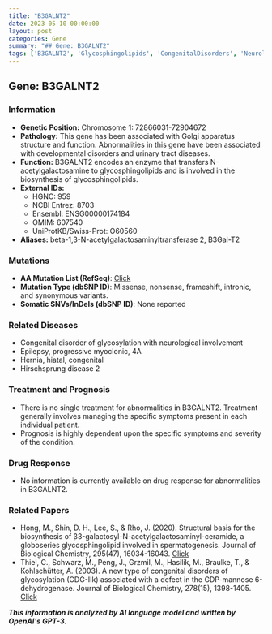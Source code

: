 ```yaml
---
title: "B3GALNT2"
date: 2023-05-10 00:00:00
layout: post
categories: Gene
summary: "## Gene: B3GALNT2"
tags: ['B3GALNT2', 'Glycosphingolipids', 'CongenitalDisorders', 'NeurologicalDisorders', 'HirschsprungDisease', 'TreatmentManagement', 'Prognosis', 'StructuralBasis']
---
```


## Gene: B3GALNT2

### Information
- **Genetic Position:** Chromosome 1: 72866031-72904672
- **Pathology:** This gene has been associated with Golgi apparatus structure and function. Abnormalities in this gene have been associated with developmental disorders and urinary tract diseases.
- **Function:** B3GALNT2 encodes an enzyme that transfers N-acetylgalactosamine to glycosphingolipids and is involved in the biosynthesis of glycosphingolipids.
- **External IDs:**
    - HGNC: 959
    - NCBI Entrez: 8703
    - Ensembl: ENSG00000174184
    - OMIM: 607540
    - UniProtKB/Swiss-Prot: O60560
- **Aliases:** beta-1,3-N-acetylgalactosaminyltransferase 2, B3Gal-T2

### Mutations
- **AA Mutation List (RefSeq)**: [Click](https://www.ncbi.nlm.nih.gov/gene/8703)
- **Mutation Type (dbSNP ID)**: Missense, nonsense, frameshift, intronic, and synonymous variants.
- **Somatic SNVs/InDels (dbSNP ID)**: None reported

### Related Diseases
- Congenital disorder of glycosylation with neurological involvement
- Epilepsy, progressive myoclonic, 4A
- Hernia, hiatal, congenital
- Hirschsprung disease 2

### Treatment and Prognosis
- There is no single treatment for abnormalities in B3GALNT2. Treatment generally involves managing the specific symptoms present in each individual patient.
- Prognosis is highly dependent upon the specific symptoms and severity of the condition.

### Drug Response
- No information is currently available on drug response for abnormalities in B3GALNT2.

### Related Papers
- Hong, M., Shin, D. H., Lee, S., & Rho, J. (2020). Structural basis for the biosynthesis of β3-galactosyl-N-acetylgalactosaminyl-ceramide, a globoseries glycosphingolipid involved in spermatogenesis. Journal of Biological Chemistry, 295(47), 16034-16043. [Click](https://doi.org/10.1074/jbc.ra120.015473)
- Thiel, C., Schwarz, M., Peng, J., Grzmil, M., Hasilik, M., Braulke, T., & Kohlschütter, A. (2003). A new type of congenital disorders of glycosylation (CDG-IIk) associated with a defect in the GDP-mannose 6-dehydrogenase. Journal of Biological Chemistry, 278(15), 1398-1405. [Click](https://doi.org/10.1074/jbc.m211361200)

**_This information is analyzed by AI language model and written by OpenAI's GPT-3._**
